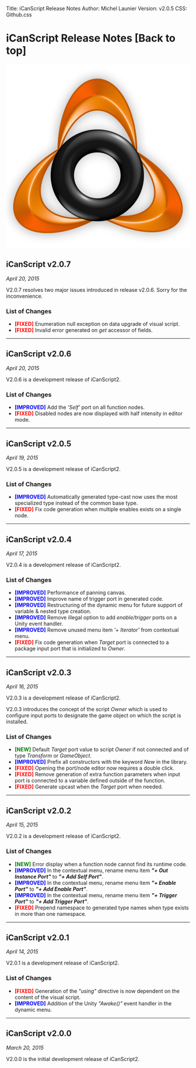 Title: iCanScript Release Notes
Author: Michel Launier
Version: v2.0.5
CSS: Github.css


#  iCanScript Release Notes [Back to top]

<!-- PDF: <<[front-matter/pdf.md] -->
<!-- HTML: <<[front-matter/html.md] -->
![](images/iCanScript-logo_512x512.png)

## iCanScript v2.0.7 ##

_April 20, 2015_

V2.0.7 resolves two major issues introduced in release v2.0.6.  Sorry for the inconvenience.

### List of Changes

- **<span style="color: red">\[FIXED\]</span>** Enumeration null exception on data upgrade of visual script.
- **<span style="color: red">\[FIXED\]</span>** Invalid error generated on _get_ accessor of fields.

* * *

## iCanScript v2.0.6 ##

_April 20, 2015_

V2.0.6 is a development release of iCanScript2.

### List of Changes

- **<span style="color: blue">\[IMPROVED\]</span>** Add the _'Self'_ port on all function nodes.
- **<span style="color: red">\[FIXED\]</span>** Disabled nodes are now displayed with half intensity in editor mode.


* * *

## iCanScript v2.0.5 ##

_April 19, 2015_

V2.0.5 is a development release of iCanScript2.

### List of Changes

- **<span style="color: blue">\[IMPROVED\]</span>** Automatically generated type-cast now uses the most specialized type instead of the common base type.
- **<span style="color: red">\[FIXED\]</span>** Fix code generation when multiple enables exists on a single node.


* * *

## iCanScript v2.0.4 ##

_April 17, 2015_

V2.0.4 is a development release of iCanScript2.

### List of Changes

- **<span style="color: blue">\[IMPROVED\]</span>** Performance of panning canvas.
- **<span style="color: blue">\[IMPROVED\]</span>** Improve name of trigger port in generated code.
- **<span style="color: blue">\[IMPROVED\]</span>** Restructuring of the dynamic menu for future support of variable & nested type creation.
- **<span style="color: blue">\[IMPROVED\]</span>** Remove illegal option to add _enable/trigger_ ports on a Unity event handler.
- **<span style="color: blue">\[IMPROVED\]</span>** Remove unused menu item _'+ Iterator'_ from contextual menu.
- **<span style="color: red">\[FIXED\]</span>** Fix code generation when _Target_ port is connected to a package input port that is initialized to _Owner_.


* * *

## iCanScript v2.0.3 ##

_April 16, 2015_

V2.0.3 is a development release of iCanScript2.

V2.0.3 introduces the concept of the script _Owner_ which is used to configure input ports to designate the game object on which the script is installed.


### List of Changes

- **<span style="color: green">\[NEW\]</span>** Default _Target_ port value to script _Owner_ if not connected and of type _Transform_ or _GameObject_.
-  **<span style="color: blue">\[IMPROVED\]</span>** Prefix all constructors with the keyword _New_ in the library.
- **<span style="color: red">\[FIXED\]</span>** Opening the port/node editor now requires a double click.
- **<span style="color: red">\[FIXED\]</span>** Remove generation of extra function parameters when input port is connected to a variable defined outside of the function.
- **<span style="color: red">\[FIXED\]</span>** Generate upcast when the _Target_ port when needed.

* * *


## iCanScript v2.0.2 ##

_April 15, 2015_

V2.0.2 is a development release of iCanScript2.

### List of Changes

- **<span style="color: green">\[NEW\]</span>** Error display when a function node cannot find its runtime code. 
- **<span style="color: blue">\[IMPROVED\]</span>** In the contextual menu, rename menu item _**"+ Out Instance Port"**_ to _**"+ Add Self Port"**_.
- **<span style="color: blue">\[IMPROVED\]</span>** In the contextual menu, rename menu item _**"+ Enable Port"**_ to _**"+ Add Enable Port"**_.
- **<span style="color: blue">\[IMPROVED\]</span>** In the contextual menu, rename menu item _**"+ Trigger Port"**_ to _**"+ Add Trigger Port"**_.
- **<span style="color: red">\[FIXED\]</span>** Prepend namespace to generated type names when type exists in more than one namespace.

* * *

## iCanScript v2.0.1 ##
 _April 14, 2015_

V2.0.1 is a development release of iCanScript2.

### List of Changes
- **<span style="color: red">\[FIXED\]</span>** Generation of the _"using"_ directive is now dependent on the content of the visual script.
- **<span style="color: blue">\[IMPROVED\]</span>** Addition of the Unity _"Awake()"_ event handler in the dynamic menu.

* * *

## iCanScript v2.0.0 ##
 _March 20, 2015_

V2.0.0 is the initial development release of iCanScript2.
